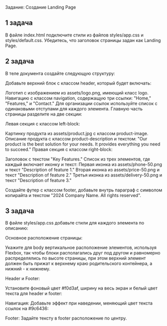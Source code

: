 Задание: Создание Landing Page

## 1 задача
В файле index.html подключите стили из файлов styles/app.css и styles/default.css. Убедитесь, что заголовок страницы задан как Landing Page.

## 2 задача
В теле документа создайте следующую структуру:

Добавьте верхний блок с классом header, который будет включать:

Логотип с изображением из assets/logo.png, имеющий класс logo.
Навигацию с классом navigation, содержащую три ссылки: "Home," "Features," и "Contact." Для организации ссылок используйте список с одинаковыми отступами для каждого элемента.
Главную часть страницы разделите на две секции:

Левая секция с классом left-block:

Картинку продукта из assets/product.jpg с классом product-image.
Описание продукта с классом product-description и текстом: "Our product is the best solution for your needs. It provides everything you need to succeed."
Правая секция с классом right-block:

Заголовок с текстом "Key Features."
Список из трех элементов, где каждый включает иконку и текст:
Первая иконка из assets/phone-50.png и текст "Description of feature 1."
Вторая иконка из assets/price-50.png и текст "Description of feature 2."
Третья иконка из assets/delivery-50.png и текст "Description of feature 3."

Создайте футер с классом footer, добавьте внутрь параграф с символом копирайта и текстом  "2024 Company Name. All rights reserved".

## 3 задача

В файле styles/app.css добавьте стили для каждого элемента по описанию:

Основное расположение страницы:

Укажите для body  вертикальное расположение элементов, используя Flexbox, так чтобы блоки располагались друг под другом и равномерно распределялись по высоте страницы, при этом верхний элемент должен быть прижат к верхнему краю родительского контейнера, а нижний -  к нижнему.

Header и Footer:

Установите фоновый цвет #f0d3af, ширину на весь экран и белый цвет текста для header и footer:

Навигация:
Добавьте эффект при наведении, меняющий цвет текста ссылок на #9c6436:

Footer:
Задайте тексту в footer расположение по центру. 

